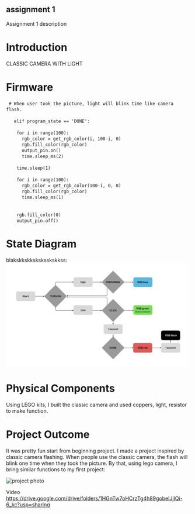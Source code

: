 ## assignment 1
Assignment 1 description

# Introduction

CLASSIC CAMERA WITH LIGHT

# Firmware
```
 # When user took the picture, light will blink time like camera flash.

   elif program_state == 'DONE':
    
    for i in range(100):
      rgb_color = get_rgb_color(i, 100-i, 0)
      rgb.fill_color(rgb_color)
      output_pin.on()
      time.sleep_ms(2)
      
    time.sleep(1)
    
    for i in range(100):
      rgb_color = get_rgb_color(100-i, 0, 0)
      rgb.fill_color(rgb_color)
      time.sleep_ms(1)
      
      
    rgb.fill_color(0)
    output_pin.off()
```
# State Diagram

blakskkskksksksskskkss:
![state diagram](Diagram_JaemoSeong_WEEK3.jpg)

# Physical Components

Using LEGO kits, I built the classic camera and used coppers, light, resistor to make function.

# Project Outcome

It was pretty fun start from beginning project. I made a project inspired by classic camera flashing. When people use the classic camera, the flash will blink one time when they took the picture. By that, using lego camera, I bring similar functions to my first project:

![project photo](1st_Assignment_HW1.jpg)


Video
https://drive.google.com/drive/folders/1HGnTw7oHCrzTg4h89gobelJjIQi-6_kc?usp=sharing
